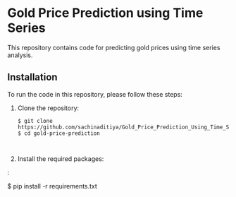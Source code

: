 # Gold Price Prediction using Time Series

This repository contains code for predicting gold prices using time series analysis.

## Installation

To run the code in this repository, please follow these steps:

1. Clone the repository:

   ```shell
   $ git clone https://github.com/sachinaditiya/Gold_Price_Prediction_Using_Time_Series.git
   $ cd gold-price-prediction



2. Install the required packages:

:

$ pip install -r requirements.txt
